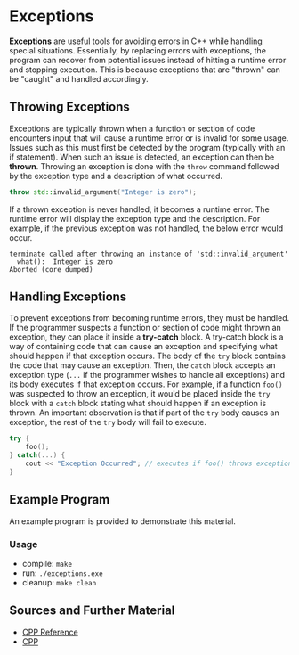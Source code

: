 # Exceptions

**Exceptions** are useful tools for avoiding errors in C++ while handling special situations. Essentially, by replacing errors with exceptions, the program can recover from potential issues instead of hitting a runtime error and stopping execution. This is because exceptions that are "thrown" can be "caught" and handled accordingly.

## Throwing Exceptions

Exceptions are typically thrown when a function or section of code encounters input that will cause a runtime error or is invalid for some usage. Issues such as this must first be detected by the program (typically with an if statement). When such an issue is detected, an exception can then be **thrown**. Throwing an exception is done with the `throw` command followed by the exception type and a description of what occurred.

```C++
throw std::invalid_argument("Integer is zero");
```

If a thrown exception is never handled, it becomes a runtime error. The runtime error will display the exception type and the description. For example, if the previous exception was not handled, the below error would occur.

```
terminate called after throwing an instance of 'std::invalid_argument'
  what():  Integer is zero
Aborted (core dumped)
```

## Handling Exceptions

To prevent exceptions from becoming runtime errors, they must be handled. If the programmer suspects a function or section of code might thrown an exception, they can place it inside a **try-catch** block. A try-catch block is a way of containing code that can cause an exception and specifying what should happen if that exception occurs. The body of the `try` block contains the code that may cause an exception. Then, the `catch` block accepts an exception type (`...` if the programmer wishes to handle all exceptions) and its body executes if that exception occurs. For example, if a function `foo()` was suspected to throw an exception, it would be placed inside the `try` block with a `catch` block stating what should happen if an exception is thrown. An important observation is that if part of the `try` body causes an exception, the rest of the `try` body will fail to execute.

```C++
try {
    foo();
} catch(...) {
    cout << "Exception Occurred"; // executes if foo() throws exception
}
```

## Example Program

An example program is provided to demonstrate this material.

### Usage
- compile: `make`
- run: `./exceptions.exe`
- cleanup: `make clean`

## Sources and Further Material

- [CPP Reference](https://en.cppreference.com/)
- [CPP](https://www.cplusplus.com/doc/)
